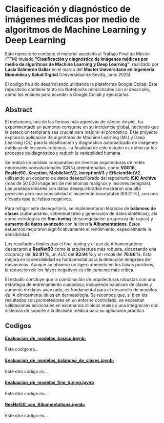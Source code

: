 # Clasificación y diagnóstico de imágenes médicas por medio de algoritmos de Machine Learning y Deep Learning

Este repositorio contiene el material asociado al Trabajo Final de Máster (TFM) titulado **"Clasificación y diagnóstico de imágenes médicas por medio de algoritmos de Machine Learning y Deep Learning"**, realizado por **Lucía Salmerón Gallar** en el marco del **Máster Universitario en Ingeniería Biomédica y Salud Digital** (Universidad de Sevilla, junio 2025).

El codigo ha sido desarrollando utilizando la plataforma Google Collab. Este repositorio contiene tanto los Notebooks relacionados con el desarrollo, como los enlaces para acceder a Google Collab y ejecutarlos.

## Abstract

El melanoma, una de las formas más agresivas de cáncer de piel, ha experimentado un aumento constante en su incidencia global, haciendo que la detección temprana sea crucial para mejorar el pronóstico. Este proyecto explora la aplicación de algoritmos de Machine Learning (ML) y Deep Learning (DL) para la clasificación y diagnóstico automatizado de imágenes médicas de lesiones cutáneas. La finalidad de este estudio es optimizar los procesos de diagnóstico y reducir la variabilidad humana.

Se realizó un análisis comparativo de diversas arquitecturas de redes neuronales convolucionales (CNN) preentrenadas, como **VGG16**, **ResNet50**, **Xception**, **MobileNetV2**, **InceptionV3** y **EfficientNetV2**, utilizando un conjunto de datos desequilibrado del repositorio **ISIC Archive** (más de 50,000 imágenes de melanomas malignos y lesiones benignas). Las pruebas iniciales con datos desequilibrados mostraron una alta precisión pero una sensibilidad clínicamente inaceptable (63.31 %), con una elevada tasa de falsos negativos.

Para mitigar este desequilibrio, se implementaron técnicas de **balanceo de clases** (submuestreo, sobremuestreo y generación de datos sintéticos), así como estrategias de **fine-tuning** (descongelación progresiva de capas) y **aumento de datos avanzado** con la librería **Albumentations**. Estos esfuerzos mejoraron significativamente el rendimiento, especialmente la sensibilidad.

Los resultados finales tras el fine-tuning y el uso de Albumentations destacaron a **ResNet50** como la arquitectura más robusta, alcanzando una *accuracy* del **92.81 %**, un *AUC* del **93.94 %** y un *recall* del **76.86 %**. Esta mejora en la sensibilidad es fundamental para la detección temprana de melanomas. Aunque se observó un ligero aumento en los falsos positivos, la reducción de los falsos negativos es clínicamente más crítica.

El estudio concluye que la combinación de arquitecturas robustas con una estrategia de entrenamiento cuidadosa, incluyendo balanceo de clases y aumento de datos avanzado, es fundamental para el desarrollo de modelos de IA clínicamente útiles en dermatología. Se reconoce que, si bien los resultados son prometedores en un entorno controlado, se necesitan validaciones adicionales en escenarios clínicos reales y una integración con sistemas de soporte a la decisión médica para su aplicación práctica.

## Codigos

#### [Evaluacion_de_modelos_basico.ipynb:](https://github.com/luciasalmeron/TFM_Ingenieria_Biomedica_y_Salud_Digital/blob/main/Evaluacion_de_modelos_basico.ipynb)

Este codigo es...


#### [Evaluacion_de_modelos_balanceo_de_clases.ipynb:](https://github.com/luciasalmeron/TFM_Ingenieria_Biomedica_y_Salud_Digital/blob/main/Evaluacion_de_modelos_balanceo_de_clases.ipynb)

Este otro codigo es...

#### [Evaluacion_de_modelos_fine_tuning.ipynb](https://github.com/luciasalmeron/TFM_Ingenieria_Biomedica_y_Salud_Digital/blob/main/Evaluacion_de_modelos_fine_tuning.ipynb)

Este otro codigo es...


#### [ResNet50_con_Albumentations.ipynb:](https://github.com/luciasalmeron/TFM_Ingenieria_Biomedica_y_Salud_Digital/blob/main/ResNet50_con_Albumentations.ipynb)

Este otro codigo es...
